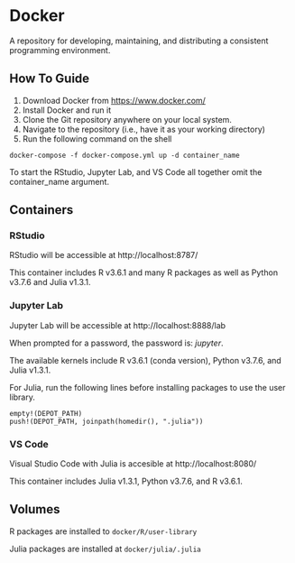 # Docker
A repository for developing, maintaining, and distributing a consistent programming environment.

## How To Guide

1. Download Docker from https://www.docker.com/
2. Install Docker and run it
3. Clone the Git repository anywhere on your local system.
4. Navigate to the repository (i.e., have it as your working directory)
5. Run the following command on the shell
```
docker-compose -f docker-compose.yml up -d container_name
```
To start the RStudio, Jupyter Lab, and VS Code all together omit the container_name argument.

## Containers

### RStudio

RStudio will be accessible at http://localhost:8787/

This container includes R v3.6.1 and many R packages as well as Python v3.7.6 and Julia v1.3.1.

### Jupyter Lab

Jupyter Lab will be accessible at http://localhost:8888/lab

When prompted for a password, the password is: *jupyter*.

The available kernels include R v3.6.1 (conda version), Python v3.7.6, and Julia v1.3.1.

For Julia, run the following lines before installing packages to use the user library.
```
empty!(DEPOT_PATH)
push!(DEPOT_PATH, joinpath(homedir(), ".julia"))
```

### VS Code

Visual Studio Code with Julia is accesible at http://localhost:8080/

This container includes Julia v1.3.1, Python v3.7.6, and R v3.6.1.

## Volumes

R packages are installed to `docker/R/user-library`

Julia packages are installed at `docker/julia/.julia`
